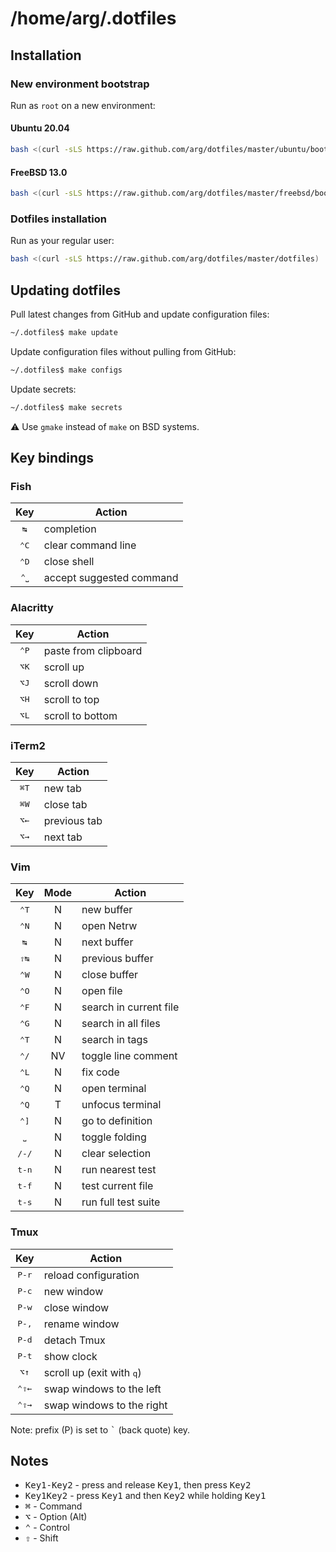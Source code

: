 # /home/arg/.dotfiles

## Installation

### New environment bootstrap

Run as `root` on a new environment:

#### Ubuntu 20.04

```bash
bash <(curl -sLS https://raw.github.com/arg/dotfiles/master/ubuntu/bootstrap)
```

#### FreeBSD 13.0

```bash
bash <(curl -sLS https://raw.github.com/arg/dotfiles/master/freebsd/bootstrap)
```

### Dotfiles installation

Run as your regular user:

```bash
bash <(curl -sLS https://raw.github.com/arg/dotfiles/master/dotfiles)
```

## Updating dotfiles

Pull latest changes from GitHub and update configuration files:

```bash
~/.dotfiles$ make update
```

Update configuration files without pulling from GitHub:

```bash
~/.dotfiles$ make configs
```

Update secrets:

```bash
~/.dotfiles$ make secrets
```

:warning: Use `gmake` instead of `make` on BSD systems.

## Key bindings

### Fish

| Key           | Action                   |
|:-------------:|--------------------------|
| <kbd>↹</kbd>  | completion               |
| <kbd>⌃C</kbd> | clear command line       |
| <kbd>⌃D</kbd> | close shell              |
| <kbd>⌃⎵</kbd> | accept suggested command |

### Alacritty

| Key           | Action               |
|:-------------:|----------------------|
| <kbd>⌃P</kbd> | paste from clipboard |
| <kbd>⌥K</kbd> | scroll up            |
| <kbd>⌥J</kbd> | scroll down          |
| <kbd>⌥H</kbd> | scroll to top        |
| <kbd>⌥L</kbd> | scroll to bottom     |


### iTerm2

| Key           | Action       |
|:-------------:|--------------|
| <kbd>⌘T</kbd> | new tab      |
| <kbd>⌘W</kbd> | close tab    |
| <kbd>⌥←</kbd> | previous tab |
| <kbd>⌥→</kbd> | next tab     |

### Vim

| Key            | Mode | Action                 |
|:--------------:|:----:|------------------------|
| <kbd>⌃T</kbd>  | N    | new buffer             |
| <kbd>⌃N</kbd>  | N    | open Netrw             |
| <kbd>↹</kbd>   | N    | next buffer            |
| <kbd>⇧↹</kbd>  | N    | previous buffer        |
| <kbd>⌃W</kbd>  | N    | close buffer           |
| <kbd>⌃O</kbd>  | N    | open file              |
| <kbd>⌃F</kbd>  | N    | search in current file |
| <kbd>⌃G</kbd>  | N    | search in all files    |
| <kbd>⌃T</kbd>  | N    | search in tags         |
| <kbd>⌃/</kbd>  | NV   | toggle line comment    |
| <kbd>⌃L</kbd>  | N    | fix code               |
| <kbd>⌃Q</kbd>  | N    | open terminal          |
| <kbd>⌃Q</kbd>  | T    | unfocus terminal       |
| <kbd>⌃]</kbd>  | N    | go to definition       |
| <kbd>⎵</kbd>   | N    | toggle folding         |
| <kbd>/-/</kbd> | N    | clear selection        |
| <kbd>t-n</kbd> | N    | run nearest test       |
| <kbd>t-f</kbd> | N    | test current file      |
| <kbd>t-s</kbd> | N    | run full test suite    |

### Tmux

| Key            | Action                             |
|:--------------:|------------------------------------|
| <kbd>P-r</kbd> | reload configuration               |
| <kbd>P-c</kbd> | new window                         |
| <kbd>P-w</kbd> | close window                       |
| <kbd>P-,</kbd> | rename window                      |
| <kbd>P-d</kbd> | detach Tmux                        |
| <kbd>P-t</kbd> | show clock                         |
| <kbd>⌥↑</kbd>  | scroll up (exit with <kbd>q</kbd>) |
| <kbd>⌃⇧←</kbd> | swap windows to the left           |
| <kbd>⌃⇧→</kbd> | swap windows to the right          |

Note: prefix (P) is set to <kbd>`</kbd> (back quote) key.

## Notes

* <kbd>Key1-Key2</kbd> - press and release <kbd>Key1</kbd>, then press <kbd>Key2</kbd>
* <kbd>Key1Key2</kbd> - press <kbd>Key1</kbd> and then <kbd>Key2</kbd> while holding <kbd>Key1</kbd>
* <kbd>⌘</kbd> - Command
* <kbd>⌥</kbd> - Option (Alt)
* <kbd>⌃</kbd> - Control
* <kbd>⇧</kbd> - Shift
